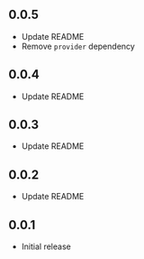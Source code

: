 ## 0.0.5
- Update README
- Remove `provider` dependency

## 0.0.4
- Update README

## 0.0.3
- Update README

## 0.0.2
- Update README

## 0.0.1
- Initial release
